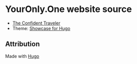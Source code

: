 # YourOnly.One website source

- [The Confident Traveler](https://im.youronly.one/confidentraveler/)
- Theme: [Showcase for Hugo](https://github.com/apvarun/showcase-hugo-theme)

## Attribution

Made with [Hugo](https://gohugo.io)
